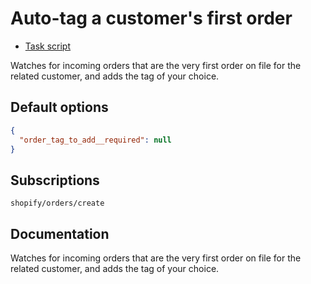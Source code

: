 # Auto-tag a customer's first order

* [Task script](./script.liquid)

Watches for incoming orders that are the very first order on file for the related customer, and adds the tag of your choice.

## Default options

```json
{
  "order_tag_to_add__required": null
}
```

## Subscriptions

```liquid
shopify/orders/create
```

## Documentation

Watches for incoming orders that are the very first order on file for the related customer, and adds the tag of your choice.